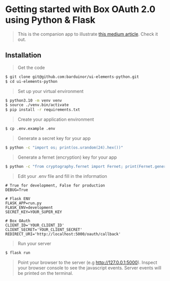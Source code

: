# Getting started with Box OAuth 2.0 using Python & Flask
> This is the companion app to illustrate [this medium article](https://medium.com/@barbosa-rmv/getting-started-with-box-oauth-2-0-using-python-flask-77607441170d). Check it out.

## Installation

> Get the code
```bash
$ git clone git@github.com:barduinor/ui-elements-python.git
$ cd ui-elements-python
```

> Set up your virtual environment
```bash
$ python3.10 -m venv venv
$ source ./venv.bin/activate
$ pip install -r requirements.txt
```

> Create your application environment
```bash
$ cp .env.example .env
```

> Generate a secret key for your app
```bash
$ python -c "import os; print(os.urandom(24).hex())"
```

> Generate a fernet (encryption) key for your app
```bash
$ python -c "from cryptography.fernet import Fernet; print(Fernet.generate_key()"
```

> Edit your .env file and fill in the information
```
# True for development, False for production
DEBUG=True

# Flask ENV
FLASK_APP=run.py
FLASK_ENV=development
SECRET_KEY=YOUR_SUPER_KEY

# Box OAuth
CLIENT_ID='YOUR_CLIENT_ID'
CLIENT_SECRET='YOUR_CLIENT_SECRET'
REDIRECT_URI='http://localhost:5000/oauth/callback'
```

> Run your server
```bash
$ flask run
```

> Point your browser to the server (e.g http://127.0.0.1:5000).
> Inspect your browser console to see the javascript events.
> Server events will be printed on the terminal.
